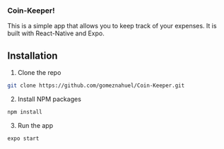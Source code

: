 ### Coin-Keeper!

This is a simple app that allows you to keep track of your expenses. It is built with React-Native and Expo. 

## Installation

1. Clone the repo
```sh
git clone https://github.com/gomeznahuel/Coin-Keeper.git
```

2. Install NPM packages
```sh
npm install
```

3. Run the app
```sh
expo start
```
